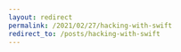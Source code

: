 ```yaml
---
layout: redirect
permalink: /2021/02/27/hacking-with-swift
redirect_to: /posts/hacking-with-swift
---
```

